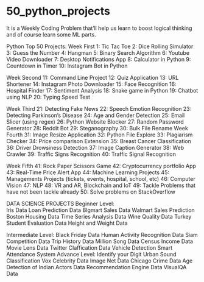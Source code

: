 # 50_python_projects

It is a Weekly Coding Problem that’ll help us learn to boost logical thinking and of course learn some ML parts.

Python Top 50 Projects:
Week First
1: Tic Tac Toe
2: Dice Rolling Simulator
3: Guess the Number
4: Hangman
5: Binary Search Algorithm
6: Youtube Video Downloader
7: Desktop Notifications App
8: Calculator in Python
9: Countdown in Timer
10: Instagram Bot in Python

Week Second
11: Command Line Project
12: Quiz Application
13: URL Shortener
14: Instagram Photo Downloader
15: Face Recognition
16: Hospital Finder
17: Sentiment Analysis
18: Snake game in Python
19: Chatbot using NLP
20: Typing Speed Test

Week Third
21: Detecting Fake News
22: Speech Emotion Recognition
23: Detecting Parkinson’s Disease
24: Age and Gender Detection
25: Email Slicer (using regex)
26: Python Website Blocker
27: Random Password Generator
28: Reddit Bot
29: Steganography
30: Bulk File Rename
Week Fourth
31: Image Resize Application
32: Python File Explore
33: Plagiarism Checker
34: Price comparison     Extension
35: Breast Cancer Classification
36: Driver Drowsiness Detection
37: Image Caption Generator
38: Web Crawler
39: Traffic Signs Recognition
40: Traffic Signal Recognition

Week Fifth
41: Rock Paper Scissors Game
42: Cryptocurrency portfolio App
43: Real-Time Price Alert App
44: Machine Learning Projects
45: Managements Projects (tickets, events, hospital, school, etc)
46: Computer Vision
47: NLP
48: VR and AR, Blockchain and IoT
49: Tackle Problems that have not been tackle already
50: Solve problems on StackOverflow
                   
DATA SCIENCE PROJECTS
Beginner Level:     
Iris Data
Loan Prediction Data
BIgmart Sales Data
Walmart Sales Prediction
Boston Housing Data
Time Series Analysis Data
Wine Quality Data
Turkey Student Evaluation Data
Height and Weight Data
 
Intermediate Level: 
Black Friday Data
Human Activity Recognition Data
Siam Competition Data
Trip History Data
Million Song Data
Census Income Data
Movie Lens Data
Twitter Claffication Data
Vehicle Detection
Smart Attendance System
Advance Level:
Identify your Digit
Urban Sound Classification
Vox Celebrity Data
Image Net Data
Chicago Crime Data
Age Detection of Indian Actors Data
Recommendation Engine Data
VisualQA Data
